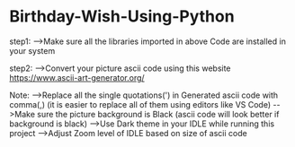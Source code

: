 # Birthday-Wish-Using-Python

step1:
-->Make sure all the libraries imported in above Code are installed in your system

step2:
-->Convert your picture ascii code using this website https://www.ascii-art-generator.org/


Note:
-->Replace all the single quotations(') in Generated ascii code with comma(,) (it is easier to replace all of them using editors like VS Code)
-->Make sure the picture background is Black (ascii code will look better if background is black)
-->Use Dark theme in your IDLE while running this project
-->Adjust Zoom level of IDLE based on size of ascii code



